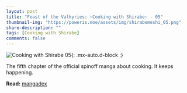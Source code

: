 ```yaml
---
layout: post
title: "Feast of the Valkyries: ~Cooking with Shirabe~ - 05"
thumbnail-img: "https://poweris.moe/assets/img/shirabemeshi_05.png"
share-description: ""
tags: [Cooking with Shirabe]
comments: false
---
```


![Cooking with Shirabe 05](https://poweris.moe/assets/img/shirabemeshi_05.png){: .mx-auto.d-block :}

The fifth chapter of the official spinoff manga about cooking. It keeps happening.
<!-- excerpt-end -->

**Read:** [mangadex](https://mangadex.org/chapter/930046eb-a2d2-43cf-adc4-d0a242aa397c) <br>
